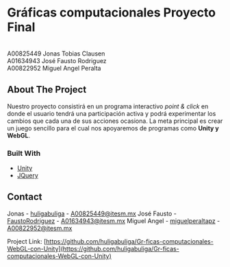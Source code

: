 # Gráficas computacionales Proyecto Final

<br> A00825449 Jonas Tobias Clausen
<br> A01634943 José Fausto Rodriguez
<br> A00822952 Miguel Angel Peralta




<!-- ABOUT THE PROJECT -->
## About The Project

Nuestro proyecto consistirá en un programa interactivo *point & click* en donde el usuario tendrá una participación activa y podrá experimentar los cambios que cada una de sus acciones ocasiona. La meta principal es crear un juego sencillo para el cual nos apoyaremos de programas como **Unity y WebGL**.


<!-- Built With -->
### Built With 
* [Unity](https://docs.unity3d.com/Manual/index.html)
* [JQuery](https://get.webgl.org/)






<!-- CONTACT -->
## Contact

Jonas - [huligabuliga](https://github.com/huligabuliga) - A00825449@itesm.mx
José Fausto - [FaustoRodriguez](https://github.com/FaustoRodriguez) - A01634943@itesm.mx
Miguel Angel - [miguelperaltapz](https://github.com/miguelperaltapz) - A00822952@itesm.mx


Project Link: [https://github.com/huligabuliga/Gr-ficas-computacionales-WebGL-con-Unity](https://github.com/huligabuliga/Gr-ficas-computacionales-WebGL-con-Unity) 
